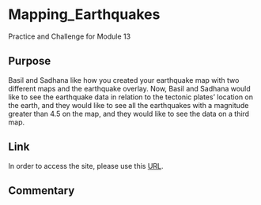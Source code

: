# Mapping_Earthquakes
Practice and Challenge for Module 13


## Purpose
Basil and Sadhana like how you created your earthquake map with two different maps and the earthquake overlay. Now, Basil and Sadhana would like to see the earthquake data in relation to the tectonic plates’ location on the earth, and they would like to see all the earthquakes with a magnitude greater than 4.5 on the map, and they would like to see the data on a third map.


## Link
In order to access the site, please use this [URL](https://itgotworse26.github.io/Mapping_Earthquakes/).


## Commentary